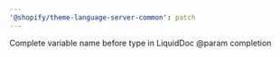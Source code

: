 ```yaml
---
'@shopify/theme-language-server-common': patch
---
```


Complete variable name before type in LiquidDoc @param completion
